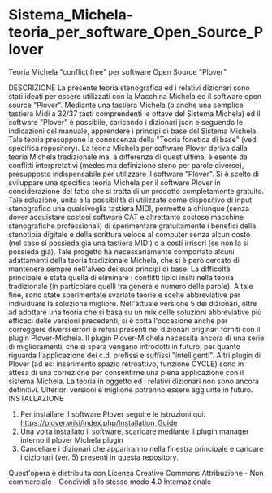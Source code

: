 # Sistema_Michela-teoria_per_software_Open_Source_Plover
Teoria Michela "conflict free" per software Open Source "Plover"

DESCRIZIONE La presente teoria stenografica ed i relativi dizionari sono stati ideati per essere utilizzati con la Macchina Michela ed il software open source "Plover".
Mediante una tastiera Michela (o anche una semplice tastiera Midi a 32/37 tasti comprendenti le ottave del Sistema Michela) ed il software "Plover" è possibile, caricando i dizionari json e seguendo le indicazioni del manuale, apprendere i principi di base del Sistema Michela. Tale teoria presuppone la conoscenza della "Teoria fonetica di base" (vedi specifica repository). La teoria Michela per software Plover deriva dalla teoria Michela tradizionale ma, a differenza di quest'ultima, è esente da conflitti interpretativi (medesima definizione steno per parole diverse), presupposto indispensabile per utilizzare il software "Plover".
Si è scelto di sviluppare una specifica teoria Michela per il software Plover in considerazione del fatto che si tratta di un prodotto completamente gratuito. Tale soluzione, unita alla possibilità di utilizzate come dispositivo di input stenografico una qualsivoglia tastiera MIDI, permette a chiunque (senza dover acquistare costosi software CAT e altrettanto costose macchine stenografiche professionali) di sperimentare gratuitamente i benefici della stenotipia digitale e della scrittura veloce al computer senza alcun costo (nel caso si possieda già una tastiera MIDI) o a costi irrisori (se non la si possieda già).
Tale progetto ha necessariamente comportato alcuni adattamenti della teoria tradizionale Michela, che si è però cercato di mantenere sempre nell'alveo dei suoi principi di base. La difficoltà principale è stata quella di eliminare i conflitti tipici insiti nella teoria tradizionale (in particolare quelli tra genere e numero delle parole). A tale fine, sono state sperimentate svariate teorie e scelte abbreviative per individuare la soluzione migliore. Nell'attuale versione 5 dei dizionari, oltre ad adottare una teoria che si basa su un mix delle soluzioni abbreviative più efficaci delle versioni precedenti, si è colta l'occasione anche per correggere diversi errori e refusi presenti nei dizionari originari forniti con il plugin Plover-Michela.
Il plugin Plover-Michela necessita ancora di una serie di miglioramenti, che si spera vengano introdotti in futuro, per quanto riguarda l'applicazione dei c.d. prefissi e suffissi "intelligenti". Altri plugin di Plover (ad es: inserimento spazio retroattivo, funzione CYCLE) sono in attesa di una correzione per consentirne una piena applicazione con il sistema Michela.
La teoria in oggetto ed i relativi dizionari non sono ancora definitivi. Ulteriori versioni e migliorie potranno essere aggiunte in futuro.
INSTALLAZIONE
1.	Per installare il software Plover seguire le istruzioni qui: https://plover.wiki/index.php/Installation_Guide
2.	Una volta installato il software, scaricare mediante il plugin manager interno il plover Michela plugin
3.	Cancellare i dizionari che appariranno nella finestra principale e caricare i dizionari (ver. 5) presenti in questa repository.

Quest'opera è distribuita con Licenza Creative Commons Attribuzione - Non commerciale - Condividi allo stesso modo 4.0 Internazionale

